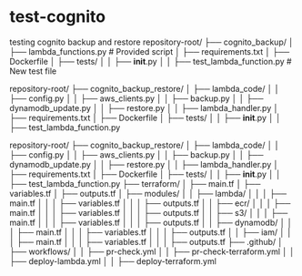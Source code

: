 # test-cognito
testing cognito backup and restore
repository-root/
├── cognito_backup/
│   ├── lambda_functions.py  # Provided script
│   ├── requirements.txt
│   ├── Dockerfile
│   ├── tests/
│   │   ├── __init__.py
│   │   ├── test_lambda_function.py  # New test file


repository-root/
├── cognito_backup_restore/
│   ├── lambda_code/
│   │   ├── config.py
│   │   ├── aws_clients.py
│   │   ├── backup.py
│   │   ├── dynamodb_update.py
│   │   ├── restore.py
│   │   ├── lambda_handler.py
│   ├── requirements.txt
│   ├── Dockerfile
│   ├── tests/
│   │   ├── __init__.py
│   │   ├── test_lambda_function.py


repository-root/
├── cognito_backup_restore/
│   ├── lambda_code/
│   │   ├── config.py
│   │   ├── aws_clients.py
│   │   ├── backup.py
│   │   ├── dynamodb_update.py
│   │   ├── restore.py
│   │   ├── lambda_handler.py
│   ├── requirements.txt
│   ├── Dockerfile
│   ├── tests/
│   │   ├── __init__.py
│   │   ├── test_lambda_function.py
├── terraform/
│   ├── main.tf
│   ├── variables.tf
│   ├── outputs.tf
│   ├── modules/
│   │   ├── lambda/
│   │   │   ├── main.tf
│   │   │   ├── variables.tf
│   │   │   ├── outputs.tf
│   │   ├── ecr/
│   │   │   ├── main.tf
│   │   │   ├── variables.tf
│   │   │   ├── outputs.tf
│   │   ├── s3/
│   │   │   ├── main.tf
│   │   │   ├── variables.tf
│   │   │   ├── outputs.tf
│   │   ├── dynamodb/
│   │   │   ├── main.tf
│   │   │   ├── variables.tf
│   │   │   ├── outputs.tf
│   │   ├── iam/
│   │   │   ├── main.tf
│   │   │   ├── variables.tf
│   │   │   ├── outputs.tf
├── .github/
│   ├── workflows/
│   │   ├── pr-check.yml
│   │   ├── pr-check-terraform.yml
│   │   ├── deploy-lambda.yml
│   │   ├── deploy-terraform.yml